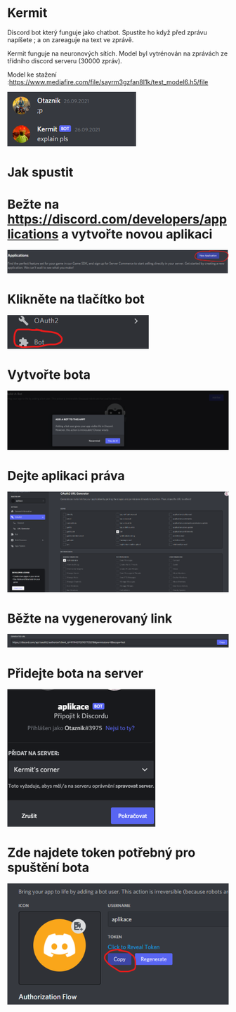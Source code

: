 Kermit
=============
Discord bot který funguje jako chatbot. Spustíte ho když před zprávu napíšete ; a on zareaguje
na text ve zprávě.

Kermit funguje na neuronových sítích. Model byl vytrénován na zprávách ze třídního discord serveru (30000 zpráv).

Model ke stažení :https://www.mediafire.com/file/sayrm3gzfan8l1k/test_model6.h5/file

![img_1.png](img_1.png)


Jak spustit
============
Bežte na https://discord.com/developers/applications a vytvořte novou aplikaci
=
![img_2.png](img_2.png)

Klikněte na tlačítko bot
=
![img_5.png](img_5.png)

Vytvořte bota
=
![img_6.png](img_6.png)

Dejte aplikaci práva
=
![img_7.png](img_7.png)

Běžte na vygenerovaný link
=
![img_8.png](img_8.png)

Přidejte bota na server
=
![img_9.png](img_9.png)

Zde najdete token potřebný pro spuštění bota
=
![img_10.png](img_10.png)
